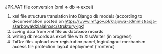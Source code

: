 JPK_VAT file conversion (xml => db => excel)

1. xml file structure translation into Django db models (according to documentation posted on
 https://www.mf.gov.pl/krajowa-administracja-skarbowa/dzialalnosc/struktury-jpk)
2. saving data from xml file as database records
3. writing db records as excel file with XlsxWriter (in progress)
4. ToDo:
    files upload
    user registration panel, login/logout mechanism
    access file protection
    layout deployment (frontend)
